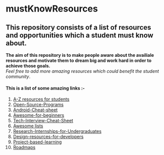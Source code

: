 # mustKnowResources
## This repository consists of a list of resources and opportunities which a student must know about.<br/>
__The aim of this repository is to make people aware about the availiale resources and motivate them to dream big and work hard in order to achieve those goals.__<br/>
_Feel free to add more amazing resources which could benefit the student community_.

#### This is a list of some amazing links :-
1. [A-Z resources for students](https://github.com/dipakkr/A-to-Z-Resources-for-Students)
2. [Open-Source-Programs](https://github.com/tapaswenipathak/Open-Source-Programs)
3. [Android-Cheat-sheet](https://github.com/anitaa1990/Android-Cheat-sheet)
4. [Awesome-for-beginners](https://github.com/MunGell/awesome-for-beginners)
5. [Tech-Interview-Cheat-Sheet](https://github.com/TSiege/Tech-Interview-Cheat-Sheet)
6. [Awesome lists](https://github.com/sindresorhus/awesome)
7. [Research-Internships-for-Undergraduates](https://github.com/himahuja/Research-Internships-for-Undergraduates)
8. [Design-resources-for-developers](https://github.com/bradtraversy/design-resources-for-developers)
9. [Project-based-learning](https://github.com/tuvtran/project-based-learning)
10. [Roadmaps](https://roadmap.sh/roadmaps)
